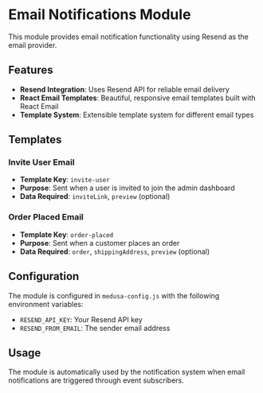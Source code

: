 # Email Notifications Module

This module provides email notification functionality using Resend as the email provider.

## Features

- **Resend Integration**: Uses Resend API for reliable email delivery
- **React Email Templates**: Beautiful, responsive email templates built with React Email
- **Template System**: Extensible template system for different email types

## Templates

### Invite User Email
- **Template Key**: `invite-user`
- **Purpose**: Sent when a user is invited to join the admin dashboard
- **Data Required**: `inviteLink`, `preview` (optional)

### Order Placed Email
- **Template Key**: `order-placed`
- **Purpose**: Sent when a customer places an order
- **Data Required**: `order`, `shippingAddress`, `preview` (optional)

## Configuration

The module is configured in `medusa-config.js` with the following environment variables:

- `RESEND_API_KEY`: Your Resend API key
- `RESEND_FROM_EMAIL`: The sender email address

## Usage

The module is automatically used by the notification system when email notifications are triggered through event subscribers.
